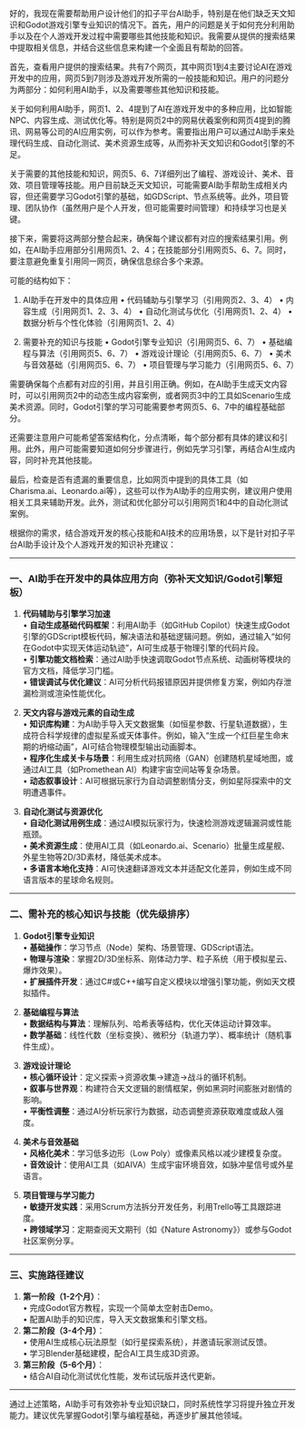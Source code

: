 好的，我现在需要帮助用户设计他们的扣子平台AI助手，特别是在他们缺乏天文知识和Godot游戏引擎专业知识的情况下。首先，用户的问题是关于如何充分利用助手以及在个人游戏开发过程中需要哪些其他技能和知识。我需要从提供的搜索结果中提取相关信息，并结合这些信息来构建一个全面且有帮助的回答。

首先，查看用户提供的搜索结果。共有7个网页，其中网页1到4主要讨论AI在游戏开发中的应用，网页5到7则涉及游戏开发所需的一般技能和知识。用户的问题分为两部分：如何利用AI助手，以及需要哪些其他知识和技能。

关于如何利用AI助手，网页1、2、4提到了AI在游戏开发中的多种应用，比如智能NPC、内容生成、测试优化等。特别是网页2中的网易伏羲案例和网页4提到的腾讯、网易等公司的AI应用实例，可以作为参考。需要指出用户可以通过AI助手来处理代码生成、自动化测试、美术资源生成等，从而弥补天文知识和Godot引擎的不足。

关于需要的其他技能和知识，网页5、6、7详细列出了编程、游戏设计、美术、音效、项目管理等技能。用户目前缺乏天文知识，可能需要AI助手帮助生成相关内容，但还需要学习Godot引擎的基础，如GDScript、节点系统等。此外，项目管理、团队协作（虽然用户是个人开发，但可能需要时间管理）和持续学习也是关键。

接下来，需要将这两部分整合起来，确保每个建议都有对应的搜索结果引用。例如，在AI助手应用部分引用网页1、2、4；在技能部分引用网页5、6、7。同时，要注意避免重复引用同一网页，确保信息综合多个来源。

可能的结构如下：

1. AI助手在开发中的具体应用
   • 代码辅助与引擎学习（引用网页2、3、4）
   • 内容生成（引用网页1、2、3、4）
   • 自动化测试与优化（引用网页1、2、4）
   • 数据分析与个性化体验（引用网页1、2、4）

2. 需要补充的知识与技能
   • Godot引擎专业知识（引用网页5、6、7）
   • 基础编程与算法（引用网页5、6、7）
   • 游戏设计理论（引用网页5、6、7）
   • 美术与音效基础（引用网页5、6、7）
   • 项目管理与学习能力（引用网页5、6、7）

需要确保每个点都有对应的引用，并且引用正确。例如，在AI助手生成天文内容时，可以引用网页2中的动态生成内容案例，或者网页3中的工具如Scenario生成美术资源。同时，Godot引擎的学习可能需要参考网页5、6、7中的编程基础部分。

还需要注意用户可能希望答案结构化，分点清晰，每个部分都有具体的建议和引用。此外，用户可能需要知道如何分步骤进行，例如先学习引擎，再结合AI生成内容，同时补充其他技能。

最后，检查是否有遗漏的重要信息，比如网页中提到的具体工具（如Charisma.ai、Leonardo.ai等），这些可以作为AI助手的应用实例，建议用户使用相关工具来辅助开发。此外，测试和优化部分可以引用网页1和4中的自动化测试案例。




根据你的需求，结合游戏开发的核心技能和AI技术的应用场景，以下是针对扣子平台AI助手设计及个人游戏开发的知识补充建议：

---

### 一、AI助手在开发中的具体应用方向（弥补天文知识/Godot引擎短板）
1. **代码辅助与引擎学习加速**  
   • **自动生成基础代码框架**：利用AI助手（如GitHub Copilot）快速生成Godot引擎的GDScript模板代码，解决语法和基础逻辑问题。例如，通过输入“如何在Godot中实现天体运动轨迹”，AI可生成基于物理引擎的代码片段。  
   • **引擎功能文档检索**：通过AI助手快速调取Godot节点系统、动画树等模块的官方文档，降低学习门槛。  
   • **错误调试与优化建议**：AI可分析代码报错原因并提供修复方案，例如内存泄漏检测或渲染性能优化。

2. **天文内容与游戏元素的自动生成**  
   • **知识库构建**：为AI助手导入天文数据集（如恒星参数、行星轨道数据），生成符合科学规律的虚拟星系或天体事件。例如，输入“生成一个红巨星生命末期的坍缩动画”，AI可结合物理模型输出动画脚本。  
   • **程序化生成关卡与场景**：利用生成对抗网络（GAN）创建随机星域地图，或通过AI工具（如Promethean AI）构建宇宙空间站等复杂场景。  
   • **动态叙事设计**：AI可根据玩家行为自动调整剧情分支，例如星际探索中的文明遭遇事件。

3. **自动化测试与资源优化**  
   • **自动化测试用例生成**：通过AI模拟玩家行为，快速检测游戏逻辑漏洞或性能瓶颈。  
   • **美术资源生成**：使用AI工具（如Leonardo.ai、Scenario）批量生成星舰、外星生物等2D/3D素材，降低美术成本。  
   • **多语言本地化支持**：AI可快速翻译游戏文本并适配文化差异，例如生成不同语言版本的星球命名规则。

---

### 二、需补充的核心知识与技能（优先级排序）
1. **Godot引擎专业知识**  
   • **基础操作**：学习节点（Node）架构、场景管理、GDScript语法。  
   • **物理与渲染**：掌握2D/3D坐标系、刚体动力学、粒子系统（用于模拟星云、爆炸效果）。  
   • **扩展插件开发**：通过C#或C++编写自定义模块以增强引擎功能，例如天文模拟插件。

2. **基础编程与算法**  
   • **数据结构与算法**：理解队列、哈希表等结构，优化天体运动计算效率。  
   • **数学基础**：线性代数（坐标变换）、微积分（轨道力学）、概率统计（随机事件生成）。

3. **游戏设计理论**  
   • **核心循环设计**：定义探索→资源收集→建造→战斗的循环机制。  
   • **叙事与世界观**：构建符合天文逻辑的剧情框架，例如黑洞时间膨胀对剧情的影响。  
   • **平衡性调整**：通过AI分析玩家行为数据，动态调整资源获取难度或敌人强度。

4. **美术与音效基础**  
   • **风格化美术**：学习低多边形（Low Poly）或像素风格以减少建模复杂度。  
   • **音效设计**：使用AI工具（如AIVA）生成宇宙环境音效，如脉冲星信号或外星语言。

5. **项目管理与学习能力**  
   • **敏捷开发实践**：采用Scrum方法拆分开发任务，利用Trello等工具跟踪进度。  
   • **跨领域学习**：定期查阅天文期刊（如《Nature Astronomy》）或参与Godot社区案例分享。

---

### 三、实施路径建议
1. **第一阶段（1-2个月）**：  
   • 完成Godot官方教程，实现一个简单太空射击Demo。  
   • 配置AI助手的知识库，导入天文数据集和引擎文档。  
2. **第二阶段（3-4个月）**：  
   • 使用AI生成核心玩法原型（如行星探索系统），并邀请玩家测试反馈。  
   • 学习Blender基础建模，配合AI工具生成3D资源。  
3. **第三阶段（5-6个月）**：  
   • 结合AI自动化测试优化性能，发布试玩版并迭代更新。

---

通过上述策略，AI助手可有效弥补专业知识缺口，同时系统性学习将提升独立开发能力。建议优先掌握Godot引擎与编程基础，再逐步扩展其他领域。